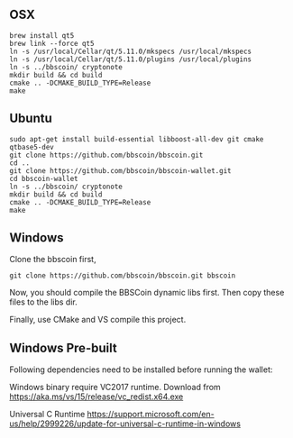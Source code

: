 ## OSX
```
brew install qt5
brew link --force qt5
ln -s /usr/local/Cellar/qt/5.11.0/mkspecs /usr/local/mkspecs
ln -s /usr/local/Cellar/qt/5.11.0/plugins /usr/local/plugins
ln -s ../bbscoin/ cryptonote
mkdir build && cd build
cmake .. -DCMAKE_BUILD_TYPE=Release
make
```

## Ubuntu
```
sudo apt-get install build-essential libboost-all-dev git cmake qtbase5-dev
git clone https://github.com/bbscoin/bbscoin.git
cd ..
git clone https://github.com/bbscoin/bbscoin-wallet.git
cd bbscoin-wallet
ln -s ../bbscoin/ cryptonote
mkdir build && cd build
cmake .. -DCMAKE_BUILD_TYPE=Release
make
```

## Windows

Clone the bbscoin first,

```
git clone https://github.com/bbscoin/bbscoin.git bbscoin
```

Now, you should compile the BBSCoin dynamic libs first.
Then copy these files to the libs dir.

Finally, use CMake and VS compile this project.

## Windows Pre-built

Following dependencies need to be installed before running the wallet:

Windows binary require VC2017 runtime.
Download from https://aka.ms/vs/15/release/vc_redist.x64.exe

Universal C Runtime
https://support.microsoft.com/en-us/help/2999226/update-for-universal-c-runtime-in-windows
